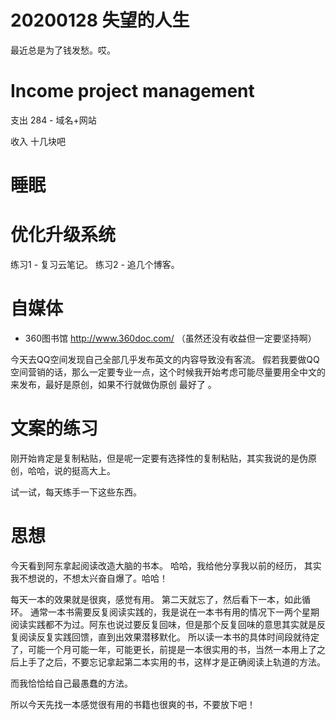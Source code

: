
# 20200128 失望的人生

最近总是为了钱发愁。哎。

# Income project management

支出 284 - 域名+网站  

收入 十几块吧


# 睡眠




# 优化升级系统


练习1 - 复习云笔记。 练习2 - 追几个博客。

# 自媒体

- 360图书馆  http://www.360doc.com/    （虽然还没有收益但一定要坚持啊）

今天去QQ空间发现自己全部几乎发布英文的内容导致没有客流。  假若我要做QQ空间营销的话，那么一定要专业一点，这个时候我开始考虑可能尽量要用全中文的来发布，最好是原创，如果不行就做伪原创 最好了 。   

# 文案的练习

刚开始肯定是复制粘贴，但是呢一定要有选择性的复制粘贴，其实我说的是伪原创，哈哈，说的挺高大上。

试一试，每天练手一下这些东西。

# 思想

今天看到阿东拿起阅读改造大脑的书本。  哈哈，我给他分享我以前的经历，  其实我不想说的，不想太兴奋自爆了。哈哈！ 

每天一本的效果就是很爽，感觉有用。 第二天就忘了，然后看下一本，如此循环。  通常一本书需要反复阅读实践的，我是说在一本书有用的情况下一两个星期阅读实践都不为过。阿东也说过要反复回味，但是那个反复回味的意思其实就是反复阅读反复实践回馈，直到出效果潜移默化。  所以读一本书的具体时间段就待定了，可能一个月可能一年，可能更长，前提是一本很实用的书，当然一本用上了之后上手了之后，不要忘记拿起第二本实用的书，这样才是正确阅读上轨道的方法。 

而我恰恰给自己最愚蠢的方法。

所以今天先找一本感觉很有用的书籍也很爽的书，不要放下吧！

 
